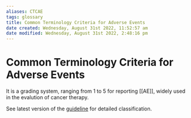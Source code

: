 ```yaml
---
aliases: CTCAE
tags: glossary 
title: Common Terminology Criteria for Adverse Events
date created: Wednesday, August 31st 2022, 11:52:57 am
date modified: Wednesday, August 31st 2022, 2:48:16 pm
---
```

# Common Terminology Criteria for Adverse Events

It is a grading system, ranging from 1 to 5 for reporting [[AE]], widely used in the evalution of cancer therapy.

See latest version of the [guideline](https://ctep.cancer.gov/protocoldevelopment/electronic_applications/ctc.htm) for detailed classification.
